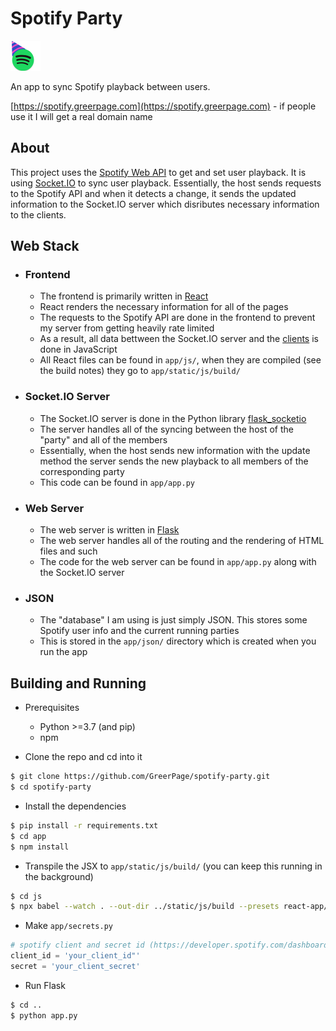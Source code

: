 #   Spotify Party
![logo](https://raw.githubusercontent.com/GreerPage/spotify-party/master/app/static/images/favicon.png)

An app to sync Spotify playback between users.

[https://spotify.greerpage.com](https://spotify.greerpage.com) - if people use it I will get a real domain name

## About
This project uses the [Spotify Web API](https://developer.spotify.com/documentation/web-api/) to get and set user playback. It is using [Socket.IO](https://github.com/socketio/socket.io) to sync user playback. Essentially, the host sends requests to the Spotify API and when it detects a change, it sends the updated information to the Socket.IO server which disributes necessary information to the clients. 

## Web Stack
- ### Frontend
    - The frontend is primarily written in [React](https://reactjs.org/)
    - React renders the necessary information for all of the pages
    - The requests to the Spotify API are done in the frontend to prevent my server from getting heavily rate limited
    - As a result, all data bettween the Socket.IO server and the [clients](clients) is done in JavaScript
    - All React files can be found in `app/js/`, when they are compiled (see the build notes) they go to `app/static/js/build/`
- ### Socket.IO Server
    - The Socket.IO server is done in the Python library [flask_socketio](https://github.com/miguelgrinberg/Flask-SocketIO)
    - The server handles all of the syncing between the host of the "party" and all of the members
    - Essentially, when the host sends new information with the update method the server sends the new playback to all members of the corresponding party
    - This code can be found in `app/app.py`
- ### Web Server
    - The web server is written in [Flask](https://palletsprojects.com/p/flask/)
    - The web server handles all of the routing and the rendering of HTML files and such
    - The code for the web server can be found in `app/app.py` along with the Socket.IO server
- ### JSON
    - The "database" I am using is just simply JSON. This stores some Spotify user info and the current running parties
    - This is stored in the `app/json/` directory which is created when you run the app

## Building and Running
- Prerequisites
    - Python >=3.7 (and pip)
    - npm

- Clone the repo and cd into it
```bash
$ git clone https://github.com/GreerPage/spotify-party.git
$ cd spotify-party
```
- Install the dependencies
```bash
$ pip install -r requirements.txt
$ cd app
$ npm install
```
- Transpile the JSX to `app/static/js/build/` (you can keep this running in the background)
```bash
$ cd js
$ npx babel --watch . --out-dir ../static/js/build --presets react-app/prod
```
- Make `app/secrets.py`
```python
# spotify client and secret id (https://developer.spotify.com/dashboard)
client_id = 'your_client_id"'
secret = 'your_client_secret'
```
- Run Flask
```bash
$ cd ..
$ python app.py
```
